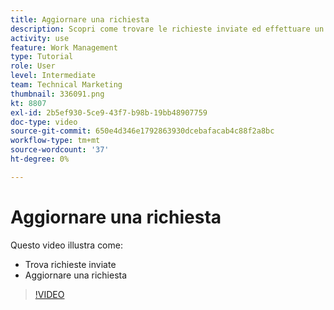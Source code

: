 ```yaml
---
title: Aggiornare una richiesta
description: Scopri come trovare le richieste inviate ed effettuare un aggiornamento su tali richieste in [!DNL  Workfront].
activity: use
feature: Work Management
type: Tutorial
role: User
level: Intermediate
team: Technical Marketing
thumbnail: 336091.png
kt: 8807
exl-id: 2b5ef930-5ce9-43f7-b98b-19bb48907759
doc-type: video
source-git-commit: 650e4d346e1792863930dcebafacab4c88f2a8bc
workflow-type: tm+mt
source-wordcount: '37'
ht-degree: 0%

---
```


# Aggiornare una richiesta

Questo video illustra come:

* Trova richieste inviate
* Aggiornare una richiesta

>[!VIDEO](https://video.tv.adobe.com/v/336091/?quality=12&learn=on)
